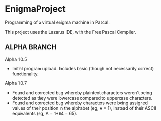 # EnigmaProject
Programming of a virtual enigma machine in Pascal.

This project uses the Lazarus IDE, with the Free Pascal Compiler.

ALPHA BRANCH
------------------------
Alpha 1.0.5

- Initial program upload. Includes basic (though not necessarily correct) functionality.

Alpha 1.0.7

- Found and corrected bug whereby plaintext characters weren't being detected as they were lowercase compared to uppercase characters.
- Found and corrected bug whereby characters were being assigned values of their position in the alphabet (eg, A = 1), instead of their ASCII equivalents (eg, A = 1+64 = 65).